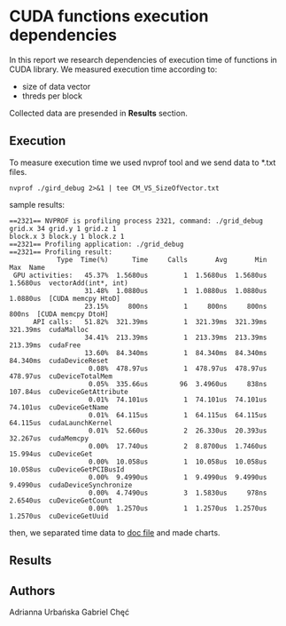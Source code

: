 # CUDA functions execution dependencies

  In this report we research dependencies of execution time of functions in CUDA library. 
  We measured execution time according to:
  * size of data vector
  * threds per block
  
  Collected data are presended in **Results** section.
  
## Execution

To measure execution time we used nvprof tool and we send data to *.txt files.
```
nvprof ./gird_debug 2>&1 | tee CM_VS_SizeOfVector.txt
```
sample results:
```
==2321== NVPROF is profiling process 2321, command: ./grid_debug
grid.x 34 grid.y 1 grid.z 1
block.x 3 block.y 1 block.z 1
==2321== Profiling application: ./grid_debug
==2321== Profiling result:
            Type  Time(%)      Time     Calls       Avg       Min       Max  Name
 GPU activities:   45.37%  1.5680us         1  1.5680us  1.5680us  1.5680us  vectorAdd(int*, int)
                   31.48%  1.0880us         1  1.0880us  1.0880us  1.0880us  [CUDA memcpy HtoD]
                   23.15%     800ns         1     800ns     800ns     800ns  [CUDA memcpy DtoH]
      API calls:   51.82%  321.39ms         1  321.39ms  321.39ms  321.39ms  cudaMalloc
                   34.41%  213.39ms         1  213.39ms  213.39ms  213.39ms  cudaFree
                   13.60%  84.340ms         1  84.340ms  84.340ms  84.340ms  cudaDeviceReset
                    0.08%  478.97us         1  478.97us  478.97us  478.97us  cuDeviceTotalMem
                    0.05%  335.66us        96  3.4960us     838ns  107.84us  cuDeviceGetAttribute
                    0.01%  74.101us         1  74.101us  74.101us  74.101us  cuDeviceGetName
                    0.01%  64.115us         1  64.115us  64.115us  64.115us  cudaLaunchKernel
                    0.01%  52.660us         2  26.330us  20.393us  32.267us  cudaMemcpy
                    0.00%  17.740us         2  8.8700us  1.7460us  15.994us  cuDeviceGet
                    0.00%  10.058us         1  10.058us  10.058us  10.058us  cuDeviceGetPCIBusId
                    0.00%  9.4990us         1  9.4990us  9.4990us  9.4990us  cudaDeviceSynchronize
                    0.00%  4.7490us         3  1.5830us     978ns  2.6540us  cuDeviceGetCount
                    0.00%  1.2570us         1  1.2570us  1.2570us  1.2570us  cuDeviceGetUuid

```
then, we separated time data to [doc file](https://docs.google.com/spreadsheets/d/10RdRgu6PN2vl1llNBVsojPbfDENzBCP7uocNg2IaAhI/edit#gid=0) and made charts.


## Results

## Authors

Adrianna Urbańska
Gabriel Chęć
